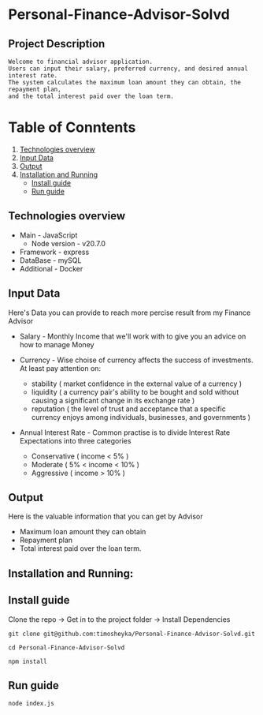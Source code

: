 # Personal-Finance-Advisor-Solvd

## Project Description
    Welcome to financial advisor application.
    Users can input their salary, preferred currency, and desired annual interest rate.
    The system calculates the maximum loan amount they can obtain, the repayment plan,
    and the total interest paid over the loan term.

# Table of Conntents

1. [Technologies overview](#Technologies-overview)
2. [Input Data](#input-data)
3. [Output](#output)
4. [Installation and Running](#installation-and-running)
    - [Install guide](#install-guide)
    - [Run guide](#run-guide)


## Technologies overview 

* Main - JavaScript
    - Node version - v20.7.0
* Framework - express
* DataBase - mySQL
* Additional - Docker

## Input Data

Here's Data you can provide to reach more percise result from my Finance Advisor

* Salary - Monthly Income that we'll work with to give you an advice on how to manage Money

* Currency - Wise choise of currency affects the success of investments.
 At least pay attention on: 
    - stability ( market confidence in the external value of a currency )
    - liquidity ( a currency pair's ability to be bought and sold without 
                 causing a significant change in its exchange rate )
    - reputation ( the level of trust and acceptance that a specific currency enjoys
                  among individuals, businesses, and governments )

* Annual Interest Rate - Common practise is to divide Interest Rate
 Expectations into three categories
    - Conservative ( income < 5% )
    - Moderate ( 5% < income < 10% )
    - Aggressive ( income > 10% )


## Output

Here is the valuable information that you can get by Advisor
    
* Maximum loan amount they can obtain
* Repayment plan
* Total interest paid over the loan term.

## Installation and Running:

## Install guide

Clone the repo -> Get in to the project folder -> Install Dependencies
```
git clone git@github.com:timosheyka/Personal-Finance-Advisor-Solvd.git
```
```
cd Personal-Finance-Advisor-Solvd
```
```
npm install
```

## Run guide
```
node index.js
```